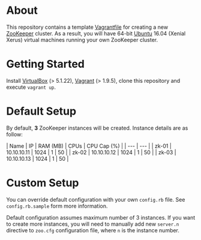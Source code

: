 About
=====
This repository contains a template [Vagrantfile][vagrantfile] for creating a new [ZooKeeper][zookeeper] cluster. As a result, you will have 64-bit [Ubuntu][ubuntu] 16.04 (Xenial Xerus) virtual machines running your own ZooKeeper cluster.

Getting Started
===============
Install [VirtualBox][virtualbox] (> 5.1.22), [Vagrant][vagrant] (> 1.9.5), clone this repository and execute `vagrant up`.

Default Setup
=============
By default, **3** ZooKeeper instances will be created. Instance details are as follow:

| Name | IP  | RAM (MB) | CPUs | CPU Cap (%) |
| --- | --- |
| zk-01 | 10.10.10.11 | 1024 | 1 | 50 |
| zk-02 | 10.10.10.12 | 1024 | 1 | 50 |
| zk-03 | 10.10.10.13 | 1024 | 1 | 50 |

Custom Setup
============
You can override default configuration with your own `config.rb` file. See `config.rb.sample` form more information.

Default configuration assumes maximum number of 3 instances. If you want to create more instances, you will need to manually add new `server.n` directive to `zoo.cfg` configuration file, where `n` is the instance number.

[vagrantfile]: https://www.vagrantup.com/docs/vagrantfile/
[zookeeper]: https://zookeeper.apache.org/
[ubuntu]: https://atlas.hashicorp.com/ubuntu/boxes/xenial64
[virtualbox]: https://www.virtualbox.org/
[vagrant]: https://www.vagrantup.com/
